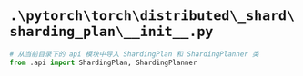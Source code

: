 # `.\pytorch\torch\distributed\_shard\sharding_plan\__init__.py`

```py
# 从当前目录下的 api 模块中导入 ShardingPlan 和 ShardingPlanner 类
from .api import ShardingPlan, ShardingPlanner
```